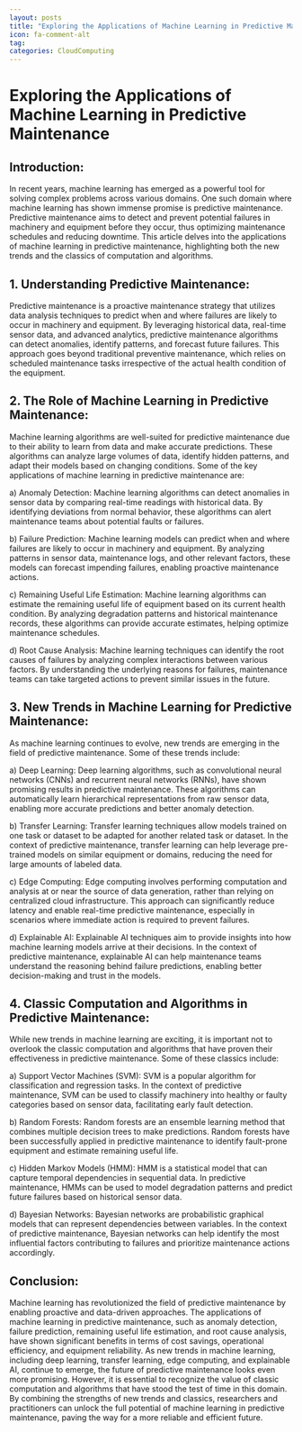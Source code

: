 ```yaml
---
layout: posts
title: "Exploring the Applications of Machine Learning in Predictive Maintenance"
icon: fa-comment-alt
tag:      
categories: CloudComputing
---
```



# Exploring the Applications of Machine Learning in Predictive Maintenance

## Introduction:

In recent years, machine learning has emerged as a powerful tool for solving complex problems across various domains. One such domain where machine learning has shown immense promise is predictive maintenance. Predictive maintenance aims to detect and prevent potential failures in machinery and equipment before they occur, thus optimizing maintenance schedules and reducing downtime. This article delves into the applications of machine learning in predictive maintenance, highlighting both the new trends and the classics of computation and algorithms.

## 1. Understanding Predictive Maintenance:

Predictive maintenance is a proactive maintenance strategy that utilizes data analysis techniques to predict when and where failures are likely to occur in machinery and equipment. By leveraging historical data, real-time sensor data, and advanced analytics, predictive maintenance algorithms can detect anomalies, identify patterns, and forecast future failures. This approach goes beyond traditional preventive maintenance, which relies on scheduled maintenance tasks irrespective of the actual health condition of the equipment.

## 2. The Role of Machine Learning in Predictive Maintenance:

Machine learning algorithms are well-suited for predictive maintenance due to their ability to learn from data and make accurate predictions. These algorithms can analyze large volumes of data, identify hidden patterns, and adapt their models based on changing conditions. Some of the key applications of machine learning in predictive maintenance are:

a) Anomaly Detection: Machine learning algorithms can detect anomalies in sensor data by comparing real-time readings with historical data. By identifying deviations from normal behavior, these algorithms can alert maintenance teams about potential faults or failures.

b) Failure Prediction: Machine learning models can predict when and where failures are likely to occur in machinery and equipment. By analyzing patterns in sensor data, maintenance logs, and other relevant factors, these models can forecast impending failures, enabling proactive maintenance actions.

c) Remaining Useful Life Estimation: Machine learning algorithms can estimate the remaining useful life of equipment based on its current health condition. By analyzing degradation patterns and historical maintenance records, these algorithms can provide accurate estimates, helping optimize maintenance schedules.

d) Root Cause Analysis: Machine learning techniques can identify the root causes of failures by analyzing complex interactions between various factors. By understanding the underlying reasons for failures, maintenance teams can take targeted actions to prevent similar issues in the future.

## 3. New Trends in Machine Learning for Predictive Maintenance:

As machine learning continues to evolve, new trends are emerging in the field of predictive maintenance. Some of these trends include:

a) Deep Learning: Deep learning algorithms, such as convolutional neural networks (CNNs) and recurrent neural networks (RNNs), have shown promising results in predictive maintenance. These algorithms can automatically learn hierarchical representations from raw sensor data, enabling more accurate predictions and better anomaly detection.

b) Transfer Learning: Transfer learning techniques allow models trained on one task or dataset to be adapted for another related task or dataset. In the context of predictive maintenance, transfer learning can help leverage pre-trained models on similar equipment or domains, reducing the need for large amounts of labeled data.

c) Edge Computing: Edge computing involves performing computation and analysis at or near the source of data generation, rather than relying on centralized cloud infrastructure. This approach can significantly reduce latency and enable real-time predictive maintenance, especially in scenarios where immediate action is required to prevent failures.

d) Explainable AI: Explainable AI techniques aim to provide insights into how machine learning models arrive at their decisions. In the context of predictive maintenance, explainable AI can help maintenance teams understand the reasoning behind failure predictions, enabling better decision-making and trust in the models.

## 4. Classic Computation and Algorithms in Predictive Maintenance:

While new trends in machine learning are exciting, it is important not to overlook the classic computation and algorithms that have proven their effectiveness in predictive maintenance. Some of these classics include:

a) Support Vector Machines (SVM): SVM is a popular algorithm for classification and regression tasks. In the context of predictive maintenance, SVM can be used to classify machinery into healthy or faulty categories based on sensor data, facilitating early fault detection.

b) Random Forests: Random forests are an ensemble learning method that combines multiple decision trees to make predictions. Random forests have been successfully applied in predictive maintenance to identify fault-prone equipment and estimate remaining useful life.

c) Hidden Markov Models (HMM): HMM is a statistical model that can capture temporal dependencies in sequential data. In predictive maintenance, HMMs can be used to model degradation patterns and predict future failures based on historical sensor data.

d) Bayesian Networks: Bayesian networks are probabilistic graphical models that can represent dependencies between variables. In the context of predictive maintenance, Bayesian networks can help identify the most influential factors contributing to failures and prioritize maintenance actions accordingly.

## Conclusion:

Machine learning has revolutionized the field of predictive maintenance by enabling proactive and data-driven approaches. The applications of machine learning in predictive maintenance, such as anomaly detection, failure prediction, remaining useful life estimation, and root cause analysis, have shown significant benefits in terms of cost savings, operational efficiency, and equipment reliability. As new trends in machine learning, including deep learning, transfer learning, edge computing, and explainable AI, continue to emerge, the future of predictive maintenance looks even more promising. However, it is essential to recognize the value of classic computation and algorithms that have stood the test of time in this domain. By combining the strengths of new trends and classics, researchers and practitioners can unlock the full potential of machine learning in predictive maintenance, paving the way for a more reliable and efficient future.